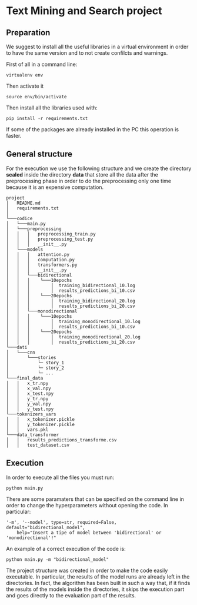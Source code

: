 # Text Mining and Search project

## Preparation

We suggest to install all the useful libraries in a virtual environment in order to have the same version and to not create confilcts and warnings.

First of all in a command line:

`virtualenv env`

Then activate it

`source env/bin/activate`

Then install all the libraries used with:

`pip install -r requirements.txt`

If some of the packages are already installed in the PC this operation is faster.


## General structure

For the execution we use the following structure and we create the directory **scaled** inside the directory **data** that store all the data after the preprocessing phase in order to do the preprocessing only one time because it is an expensive computation.

```
project
│   README.md
│   requirements.txt    
│
└───codice
│   └───main.py
│   └───preprocessing
│   │   │   preprocessing_train.py
│   │   │   preprocessing_test.py
│   │   │   __init__.py
│   └───models
│   │   │   attention.py
│   │   │   computation.py
│   │   │   transformers.py
│   │   │   __init__.py
│   │   └───bidirectional
│   │   │    └───10epochs
│   │   │        │  training_bidirectional_10.log
│   │   │        │  results_predictions_bi_10.csv
│   │   │    └───20epochs
│   │   │        │  training_bidirectional_20.log
│   │   │        │  results_predictions_bi_20.csv
│   │   └───monodirectional
│   │   │    └───10epochs
│   │   │        │  training_monodirectional_10.log
│   │   │        │  results_predictions_bi_10.csv
│   │   │    └───20epochs
│   │   │        │  training_monodirectional_20.log
│   │   │        │  results_predictions_bi_20.csv
└───dati
│   └───cnn
│       └───stories
│           └─ story_1
│           └─ story_2
│           └─ ...
└───final_data
│   │   x_tr.npy
│   │   x_val.npy
│   │   x_test.npy
│   │   y_tr.npy
│   │   y_val.npy
│   │   y_test.npy
└───tokenizers_vars
│   │   x_tokenizer.pickle
│   │   y_tokenizer.pickle
│   │   vars.pkl
└───data_transformer
│   │   results_predictions_transforme.csv
│   │   test_dataset.csv

```

## Execution

In order to execute all the files you must run:

`python main.py`

There are some paramaters that can be specified on the command line in order to change the hyperparameters without opening the code. In particular:

```
'-m', '--model', type=str, required=False, default="bidirectional_model",
    help="Insert a tipe of model between 'bidirectional' or 'monodirectional'!"
```

An example of a correct execution of the code is:

`python main.py -m "bidirectional_model"`

The project structure was created in order to make the code easily executable. In particular, the results of the model runs are already left in the directories. In fact, the algorithm has been built in such a way that, if it finds the results of the models inside the directories, it skips the execution part and goes directly to the evaluation part of the results. 